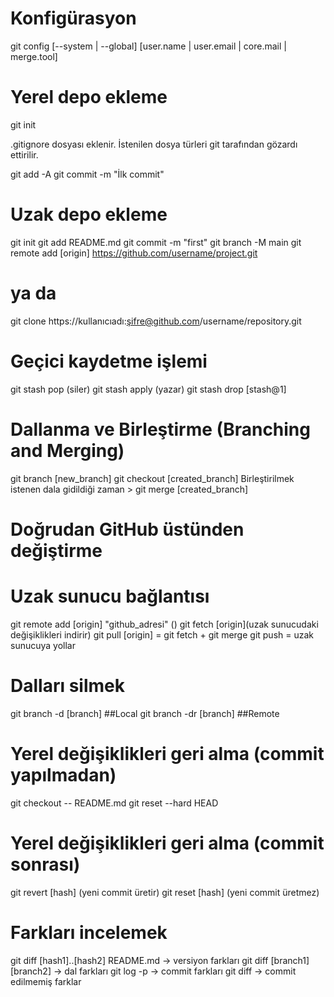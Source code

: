 # Konfigürasyon

git config [--system | --global] [user.name | user.email | core.mail | merge.tool]


# Yerel depo ekleme

git init 

.gitignore dosyası eklenir.
İstenilen dosya türleri git tarafından gözardı ettirilir.

git add -A
git commit -m "İlk commit"


# Uzak depo ekleme
git init 
git add README.md
git commit -m "first"
git branch -M main 
git remote add [origin] https://github.com/username/project.git

# ya da
git clone https://kullanıcıadı:şifre@github.com/username/repository.git


# Geçici kaydetme işlemi

git stash pop (siler)
git stash apply (yazar)
git stash drop [stash@1]


# Dallanma ve Birleştirme (Branching and Merging)

git branch [new_branch]
git checkout [created_branch]
Birleştirilmek istenen dala gidildiği zaman > git merge [created_branch]

# Doğrudan GitHub üstünden değiştirme

# Uzak sunucu bağlantısı

git remote add [origin] "github_adresi" ()
git fetch [origin](uzak sunucudaki değişiklikleri indirir)
git pull [origin] = git fetch + git merge 
git push  = uzak sunucuya yollar

# Dalları silmek

git branch -d [branch] ##Local
git branch -dr [branch] ##Remote

# Yerel değişiklikleri geri alma (commit yapılmadan)

git checkout -- README.md
git reset --hard HEAD 

# Yerel değişiklikleri geri alma (commit sonrası)

git revert [hash] (yeni commit üretir)
git reset [hash] (yeni commit üretmez)

# Farkları incelemek

git diff [hash1]..[hash2] README.md -> versiyon farkları
git diff [branch1] [branch2] -> dal farkları
git log -p -> commit farkları
git diff -> commit edilmemiş farklar







